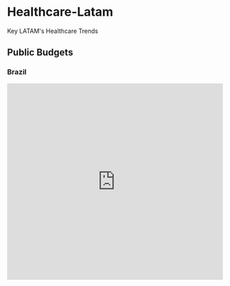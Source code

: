 # Healthcare-Latam
Key LATAM's Healthcare Trends
## Public Budgets
### Brazil
<iframe title="Public healthcare budget" aria-label="Stacked Bars" id="datawrapper-chart-2O3ya" src="https://datawrapper.dwcdn.net/2O3ya/1/" scrolling="no" frameborder="0" style="width: 0; min-width: 100% !important; border: none;" height="458" data-external="1"></iframe><script type="text/javascript">!function(){"use strict";window.addEventListener("message",(function(a){if(void 0!==a.data["datawrapper-height"]){var e=document.querySelectorAll("iframe");for(var t in a.data["datawrapper-height"])for(var r,i=0;r=e[i];i++)if(r.contentWindow===a.source){var d=a.data["datawrapper-height"][t]+"px";r.style.height=d}}}))}();
</script>
